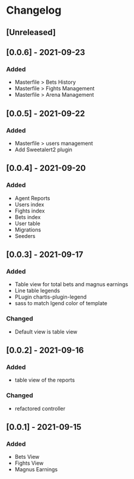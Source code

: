 # Changelog

## [Unreleased]

## [0.0.6] - 2021-09-23
### Added
- Masterfile > Bets History
- Masterfile > Fights Management
- Masterfile > Arena Management

## [0.0.5] - 2021-09-22
### Added
- Masterfile > users management 
- Add Sweetalert2 plugin

## [0.0.4] - 2021-09-20
### Added
- Agent Reports
- Users index
- Fights index
- Bets index
- User table
- Migrations
- Seeders

## [0.0.3] - 2021-09-17
### Added
- Table view for total bets and magnus earnings
- Line table legends
- PLugin chartis-plugin-legend
- sass to match lgend color of template

### Changed
- Default view is table view

## [0.0.2] - 2021-09-16
### Added
- table view of the reports

### Changed
- refactored controller

## [0.0.1] - 2021-09-15
### Added
- Bets View
- Fights View
- Magnus Earnings

